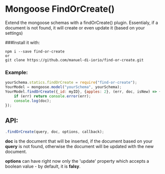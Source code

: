 # Mongoose FindOrCreate()
Extend the mongoose schemas with a findOrCreate() plugin. Essentialy, if a document is not found, it will create or even update it (based on your settings)

###Install it with:
  
    npm i --save find-or-create
    or
    git clone https://github.com/manuel-di-iorio/find-or-create.git

### Example:

```javascript
yourSchema.statics.findOrCreate = require("find-or-create");
YourModel = mongoose.model("yourSchema", yourSchema);
YourModel.findOrCreate({_id: myID}, {apples: 2}, (err, doc, isNew) => {
    if (err) return console.error(err);
    console.log(doc);
});
```

## API:

```javascript
.findOrCreate(query, doc, options, callback);
```
**doc** is the document that will be inserted, if the document based on your **query** is not found, otherwise the document will be updated with the new document.

**options** can have right now only the 'update' property which accepts a boolean value - by default, it is **falsy**.

